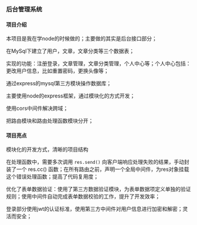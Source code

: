 ### 后台管理系统

#### 项目介绍

本项目是我在学node的时候做的；主要做的其实是后台接口部分；

在MySql下建立了用户，文章，文章分类等三个数据表；

实现的功能：注册登录，文章管理，文章分类管理，个人中心等；个人中心包括：更改用户信息，比如重置密码，更换头像等；

通过express的mysql第三方模块操作数据库；

主要使用node的express框架，通过模块化的方式开发；

使用cors中间件解决跨域；

把路由模块和路由处理函数模块分开；

#### 项目亮点

模块化的开发方式，清晰的项目结构

在处理函数中，需要多次调用 `res.send()` 向客户端响应处理失败的结果，手动封装了一个 res.cc() 函数；在所有路由之前，声明一个全局中间件，为res对象挂载这个错误处理函数；提高了代码复用度；

优化了表单数据验证：使用了第三方数据验证模块，为表单数据项定义单独的验证规则；使用中间件自动完成表单数据校验的工作，提升了开发效率；

登录部分使用jwt的认证标准，使用第三方中间件对用户信息进行加密和解密；灵活而安全；









